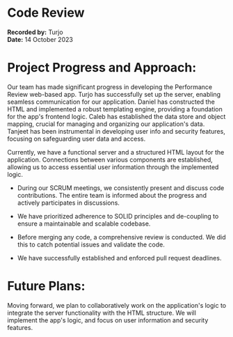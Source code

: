 # Code Review 

**Recorded by:** Turjo  
**Date:** 14 October 2023

# Project Progress and Approach:
Our team has made significant progress in developing the Performance Review web-based app. 
Turjo has successfully set up the server, enabling seamless communication for our application. 
Daniel has constructed the HTML and implemented a robust templating engine, providing a foundation for the app's frontend logic. 
Caleb has established the data store and object mapping, crucial for managing and organizing our application's data.
Tanjeet has been instrumental in developing user info and security features, focusing on safeguarding user data and access. 

Currently, we have a functional server and a structured HTML layout for the application. 
Connections between various components are established, allowing us to access essential user information through the implemented logic.


* During our SCRUM meetings, we consistently present and discuss code contributions. The entire team is informed about the progress and actively participates in discussions.

* We have prioritized adherence to SOLID principles and de-coupling to ensure a maintainable and scalable codebase.

* Before merging any code, a comprehensive review is conducted. We did this to catch potential issues and validate the code.

* We have successfully established and enforced pull request deadlines. 

# Future Plans:
Moving forward, we plan to collaboratively work on the application's logic to integrate the server functionality with the HTML structure.
We will implement the app's logic, and focus on user information and security features.